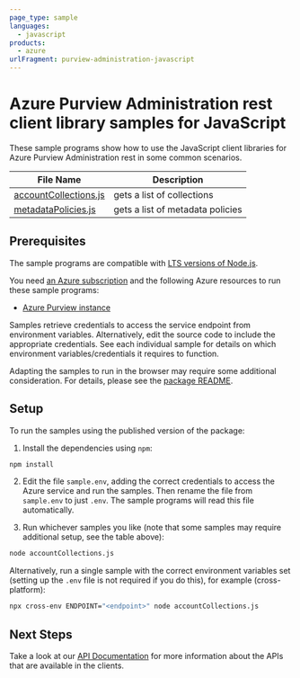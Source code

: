 ```yaml
---
page_type: sample
languages:
  - javascript
products:
  - azure
urlFragment: purview-administration-javascript
---
```


# Azure Purview Administration rest client library samples for JavaScript

These sample programs show how to use the JavaScript client libraries for Azure Purview Administration rest in some common scenarios.

| **File Name**                               | **Description**                  |
| ------------------------------------------- | -------------------------------- |
| [accountCollections.js][accountcollections] | gets a list of collections       |
| [metadataPolicies.js][metadatapolicies]     | gets a list of metadata policies |

## Prerequisites

The sample programs are compatible with [LTS versions of Node.js](https://nodejs.org/about/releases/).

You need [an Azure subscription][freesub] and the following Azure resources to run these sample programs:

- [Azure Purview instance][createinstance_azurepurviewinstance]

Samples retrieve credentials to access the service endpoint from environment variables. Alternatively, edit the source code to include the appropriate credentials. See each individual sample for details on which environment variables/credentials it requires to function.

Adapting the samples to run in the browser may require some additional consideration. For details, please see the [package README][package].

## Setup

To run the samples using the published version of the package:

1. Install the dependencies using `npm`:

```bash
npm install
```

2. Edit the file `sample.env`, adding the correct credentials to access the Azure service and run the samples. Then rename the file from `sample.env` to just `.env`. The sample programs will read this file automatically.

3. Run whichever samples you like (note that some samples may require additional setup, see the table above):

```bash
node accountCollections.js
```

Alternatively, run a single sample with the correct environment variables set (setting up the `.env` file is not required if you do this), for example (cross-platform):

```bash
npx cross-env ENDPOINT="<endpoint>" node accountCollections.js
```

## Next Steps

Take a look at our [API Documentation][apiref] for more information about the APIs that are available in the clients.

[accountcollections]: https://github.com/Azure/azure-sdk-for-js/blob/main/sdk/purview/purview-administration-rest/samples/v1/javascript/accountCollections.js
[metadatapolicies]: https://github.com/Azure/azure-sdk-for-js/blob/main/sdk/purview/purview-administration-rest/samples/v1/javascript/metadataPolicies.js
[apiref]: https://docs.microsoft.com/javascript/api/@azure/purview-administration
[freesub]: https://azure.microsoft.com/free/
[createinstance_azurepurviewinstance]: https://docs.microsoft.com/azure/purview/create-catalog-portal
[package]: https://github.com/Azure/azure-sdk-for-js/tree/main/sdk/purview/purview-administration-rest/README.md
